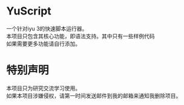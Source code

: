 # YuScript
一个针对iyu 3的快速脚本运行器。   
本项目只包含其核心功能，即语法支持。其中只有一些样例代码   
如果需要更多功能请自行添加。   
# 特别声明
本项目只为研究交流学习使用。   
如果本项目涉嫌侵权，请第一时间发送邮件到我的邮箱来通知我删除项目。
